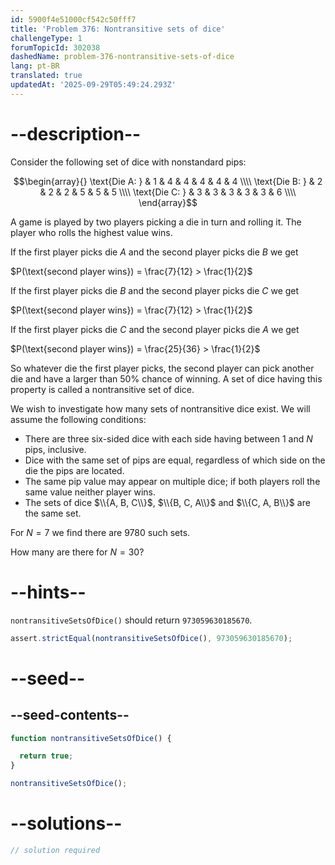 ```yaml
---
id: 5900f4e51000cf542c50fff7
title: 'Problem 376: Nontransitive sets of dice'
challengeType: 1
forumTopicId: 302038
dashedName: problem-376-nontransitive-sets-of-dice
lang: pt-BR
translated: true
updatedAt: '2025-09-29T05:49:24.293Z'
---
```


# --description--

Consider the following set of dice with nonstandard pips:

$$\begin{array}{}
  \text{Die A: } & 1 & 4 & 4 & 4 & 4 & 4 \\\\
  \text{Die B: } & 2 & 2 & 2 & 5 & 5 & 5 \\\\
  \text{Die C: } & 3 & 3 & 3 & 3 & 3 & 6 \\\\
\end{array}$$

A game is played by two players picking a die in turn and rolling it. The player who rolls the highest value wins.

If the first player picks die $A$ and the second player picks die $B$ we get

$P(\text{second player wins}) = \frac{7}{12} > \frac{1}{2}$

If the first player picks die $B$ and the second player picks die $C$ we get

$P(\text{second player wins}) = \frac{7}{12} > \frac{1}{2}$

If the first player picks die $C$ and the second player picks die $A$ we get

$P(\text{second player wins}) = \frac{25}{36} > \frac{1}{2}$

So whatever die the first player picks, the second player can pick another die and have a larger than 50% chance of winning. A set of dice having this property is called a nontransitive set of dice.

We wish to investigate how many sets of nontransitive dice exist. We will assume the following conditions:

- There are three six-sided dice with each side having between 1 and $N$ pips, inclusive.
- Dice with the same set of pips are equal, regardless of which side on the die the pips are located.
- The same pip value may appear on multiple dice; if both players roll the same value neither player wins.
- The sets of dice $\\{A, B, C\\}$, $\\{B, C, A\\}$ and $\\{C, A, B\\}$ are the same set.

For $N = 7$ we find there are 9780 such sets.

How many are there for $N = 30$?

# --hints--

`nontransitiveSetsOfDice()` should return `973059630185670`.

```js
assert.strictEqual(nontransitiveSetsOfDice(), 973059630185670);
```

# --seed--

## --seed-contents--

```js
function nontransitiveSetsOfDice() {

  return true;
}

nontransitiveSetsOfDice();
```

# --solutions--

```js
// solution required
```
